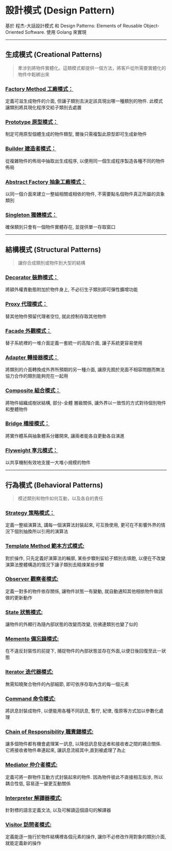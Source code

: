 # 設計模式 (Design Pattern)

基於 程杰-大話設計模式 和 Design Patterns: Elements of Reusable Object-Oriented Software. 
使用 Golang 來實現

---

## 生成模式 (Creational Patterns)
> 牽涉到將物件實體化。這類模式都提供一個方法，將客戶從所需要實體化的物件中鬆綁出來

### [Factory Method 工廠模式：](https://github.com/kimi0230/DesignPatternGolang/tree/master/FactoryMethod) 
定義可滋生成物件的介面, 但讓子類別去決定該具現出哪一種類別的物件. 此模式讓類別將具現化程序交給子類別去處置

### [Prototype 原型模式：](https://github.com/kimi0230/DesignPatternGolang/tree/master/Prototype) 
制定可用原型個體生成的物件類型, 爾後只需複製此原型即可生成新物件

### [Builder 建造者模式：](https://github.com/kimi0230/DesignPatternGolang/tree/master/Builder) 
從複雜物件的佈局中抽取出生成程序, 以便用同一個生成程序製造各種不同的物件佈局

### [Abstract Factory 抽象工廠模式：](https://github.com/kimi0230/DesignPatternGolang/tree/master/AbstractFactory) 
以同一個介面來建立一整組相關或相依的物件, 不需要點名個物件真正所屬的具象類別

### [Singleton 獨體模式：](https://github.com/kimi0230/DesignPatternGolang/tree/master/Singleton) 
確保類別只會有一個物件實體存在, 並提供單一存取窗口

---

## 結構模式 (Structural Patterns)
> 讓你合成類別或物件到大型的結構

### [Decorator 裝飾模式：](https://github.com/kimi0230/DesignPatternGolang/tree/master/Decorator) 
將額外權責動態附加於物件身上, 不必衍生子類別即可彈性擴增功能

### [Proxy 代理模式：](https://github.com/kimi0230/DesignPatternGolang/tree/master/Proxy) 
替其他物件預留代理者空位, 就此控制存取其他物件

### [Facade 外觀模式：](https://github.com/kimi0230/DesignPatternGolang/tree/master/Facade) 
替子系統裡的一堆介面定義一套統一的高階介面, 讓子系統更容易使用

### [Adapter 轉接器模式：](https://github.com/kimi0230/DesignPatternGolang/tree/master/Adapter) 
將類別的介面轉換成外界所預期的另一種介面, 讓原先囿於見面不相容問題而無法協力合作的類別能夠兜在一起用

### [Composite 組合模式：](https://github.com/kimi0230/DesignPatternGolang/tree/master/Composite) 
將物件組織成樹狀結構, 部分-全體 層級關係, 讓外界以一致性的方式對待個別物件和整體物件

### [Bridge 橋接模式：](https://github.com/kimi0230/DesignPatternGolang/tree/master/Bridge) 
將實作體系與抽象體系分離開來, 讓兩者能各自更動各自演進

### [Flyweight 享元模式：](https://github.com/kimi0230/DesignPatternGolang/tree/master/Flyweight) 
以共享機制有效地支援一大堆小規模的物件

---
## 行為模式 (Behavioral Patterns)
> 模述類別和物件如何互動，以及各自的責任

### [Strategy 策略模式：](https://github.com/kimi0230/DesignPatternGolang/tree/master/Strategy) 
定義一整組演算法, 講每一個演算法封裝起來, 可互換使用, 更可在不影響外界的情況下個別抽換所以引用的演算法

### [Template Method 範本方式模式:](https://github.com/kimi0230/DesignPatternGolang/tree/master/TemplateMethod) 
對於操作, 只先定義好演算法的輪廓, 某些步驟則留給子類別去填飽, 以便在不改變演算法整體構造的情況下讓子類別去精煉某些步驟

### [Observer 觀察者模式:](https://github.com/kimi0230/DesignPatternGolang/tree/master/Observer) 
定義一對多的物件依存關係, 讓物件狀態一有變動, 就自動通知其他相依物件做該做的更新動作

### [State 狀態模式:](https://github.com/kimi0230/DesignPatternGolang/tree/master/State) 
讓物件的外顯行為隨內部狀態的改變而改變, 彷彿連類別也變了似的

### [Memento 備忘錄模式:](https://github.com/kimi0230/DesignPatternGolang/tree/master/Memento) 
在不違反封裝性的前提下, 捕捉物件的內部狀態並存在外面,以便日後回復至此一狀態

### [Iterator 迭代器模式:](https://github.com/kimi0230/DesignPatternGolang/tree/master/Iterator) 
無需知曉聚合物件的內部細節, 即可依序存取內含的每一個元素

### [Command 命令模式:](https://github.com/kimi0230/DesignPatternGolang/tree/master/Command) 
將訊息封裝成物件, 以便能用各種不同訊息, 暫佇, 紀律, 復原等方式加以參數化處理

### [Chain of Responsibility 職責鏈模式:](https://github.com/kimi0230/DesignPatternGolang/tree/master/ChainofResponsibility) 
讓多個物件都有機會處理某一訊息, 以降低訊息發送者和接收者之間的耦合關係. 它將接收者物件串連起來, 讓訊息流經其中,直到被處理了為止

### [Mediator 仲介者模式:](https://github.com/kimi0230/DesignPatternGolang/tree/master/Mediator) 
定義可將一群物件互動方式封裝起來的物件. 因為物件彼此不直接相互指涉, 所以耦合性低, 容易逐一變更互動關係

### [Interpreter 解譯器模式:](https://github.com/kimi0230/DesignPatternGolang/tree/master/Interpreter) 
針對標的語言定義文法, 以及可解讀這個語句的解譯器

### [Visitor 訪問者模式:](https://github.com/kimi0230/DesignPatternGolang/tree/master/Visitor) 
定義能逐一施行於物件結構裡各個元素的操作, 讓你不必修改作用對象的類別介面, 就能定義新的操作